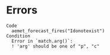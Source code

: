 # Errors

    Code
      aemet_forecast_fires("Idonotexist")
    Condition
      Error in `match.arg()`:
      ! 'arg' should be one of "p", "c"

